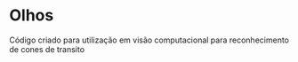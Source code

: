 # Olhos

Código criado para utilização em visão computacional para reconhecimento de cones de transito
